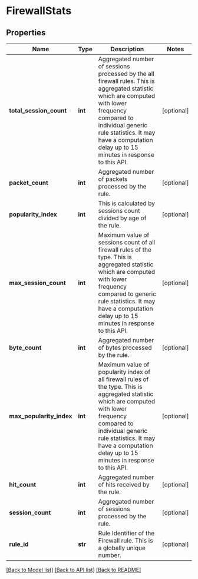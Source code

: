 # FirewallStats

## Properties
Name | Type | Description | Notes
------------ | ------------- | ------------- | -------------
**total_session_count** | **int** | Aggregated number of sessions processed by the all firewall rules. This is aggregated statistic which are computed with lower frequency compared to individual generic rule statistics. It may have a computation delay up to 15 minutes in response to this API. | [optional] 
**packet_count** | **int** | Aggregated number of packets processed by the rule. | [optional] 
**popularity_index** | **int** | This is calculated by sessions count divided by age of the rule. | [optional] 
**max_session_count** | **int** | Maximum value of sessions count of all firewall rules of the type. This is aggregated statistic which are computed with lower frequency compared to generic rule statistics. It may have a computation delay up to 15 minutes in response to this API. | [optional] 
**byte_count** | **int** | Aggregated number of bytes processed by the rule. | [optional] 
**max_popularity_index** | **int** | Maximum value of popularity index of all firewall rules of the type. This is aggregated statistic which are computed with lower frequency compared to individual generic rule statistics. It may have a computation delay up to 15 minutes in response to this API. | [optional] 
**hit_count** | **int** | Aggregated number of hits received by the rule. | [optional] 
**session_count** | **int** | Aggregated number of sessions processed by the rule. | [optional] 
**rule_id** | **str** | Rule Identifier of the Firewall rule. This is a globally unique number. | [optional] 

[[Back to Model list]](../README.md#documentation-for-models) [[Back to API list]](../README.md#documentation-for-api-endpoints) [[Back to README]](../README.md)

